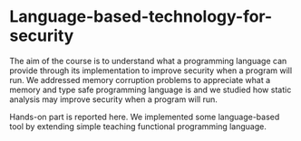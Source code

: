 # Language-based-technology-for-security
The aim of the course is to understand what a programming language can provide through its implementation to improve security when a program will run.
We addressed memory corruption problems to appreciate what a memory and type safe programming language is and we studied how static analysis may improve security when a program will run. 

Hands-on part is reported here. We implemented some language-based tool by extending simple teaching functional programming language.
